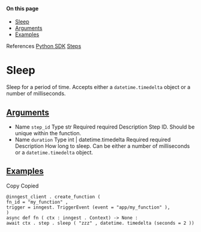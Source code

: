 #### On this page

- [Sleep](\docs\reference\python\steps\sleep#sleep)
- [Arguments](\docs\reference\python\steps\sleep#arguments)
- [Examples](\docs\reference\python\steps\sleep#examples)

References [Python SDK](\docs\reference\python) [Steps](\docs\reference\python\steps\invoke)

# Sleep

Sleep for a period of time. Accepts either a `datetime.timedelta` object or a number of milliseconds.

## [Arguments](\docs\reference\python\steps\sleep#arguments)

- Name `step_id` Type str Required required Description Step ID. Should be unique within the function.
- Name `duration` Type int | datetime.timedelta Required required Description How long to sleep. Can be either a number of milliseconds or a `datetime.timedelta` object.

## [Examples](\docs\reference\python\steps\sleep#examples)

Copy Copied

```
@inngest_client . create_function (
fn_id = "my_function" ,
trigger = inngest. TriggerEvent (event = "app/my_function" ),
)
async def fn ( ctx : inngest . Context) -> None :
await ctx . step . sleep ( "zzz" , datetime. timedelta (seconds = 2 ))
```